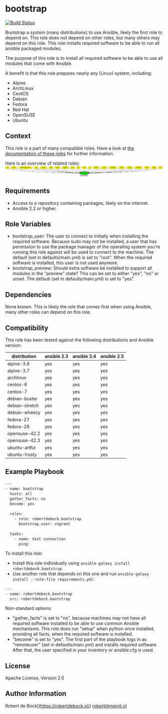 bootstrap
=========

[![Build Status](https://travis-ci.org/robertdebock/ansible-role-bootstrap.svg?branch=master)](https://travis-ci.org/robertdebock/ansible-role-bootstrap)

Bootstrap a system (many distributions) to use Ansible, likely the first role to depend on. This role does not depend on other roles, but many others may depend on this role.
This role installs required software to be able to run all ansible packaged modules.

The purpose of this role is to install all required software to be able to use all modules that come with Ansible.

A benefit is that this role prepares nearly any (Linux) system, including:
- Alpine
- ArchLinux
- CentOS
- Debian
- Fedora
- Red Hat
- OpenSUSE
- Ubuntu

Context
--------
This role is a part of many compatible roles. Have a look at [the documentation of these roles](https://robertdebock.nl/) for further information.

Here is an overview of related roles:
![dependencies](https://raw.githubusercontent.com/robertdebock/drawings/artifacts/bootstrap.png "Dependency")

Requirements
------------

- Access to a repository containing packages, likely on the internet.
- Ansible 2.2 or higher.

Role Variables
--------------

- bootstrap_user: The user to connect to initially when installing the required software. Because sudo may not be installed, a user that has permission to use the package manager of the operating system you're running this role against will be used to connect to the machine. The default (set in defaults/main.yml) is set to "root". When the required software is installed, this user is not used anymore.
- bootstrap_preview: Should extra software be installed to support all modules
in the "preview" state? This can be set to either "yes", "no" or unset. The
default (set in defaults/main.yml) is set to "yes".

Dependencies
------------

None known. This is likely the role that comes first when using Ansible, many other roles can depend on this role.

Compatibility
-------------

This role has been tested against the following distributions and Ansible version:

|distribution|ansible 2.3|ansible 2.4|ansible 2.5|
|------------|-----------|-----------|-----------|
|alpine-3.6|yes|yes|yes|
|alpine-3.7|yes|yes|yes|
|archlinux|yes|yes|yes|
|centos-6|yes|yes|yes|
|centos-7|yes|yes|yes|
|debian-buster|yes|yes|yes|
|debian-stretch|yes|yes|yes|
|debian-wheezy|yes|yes|yes|
|fedora-27|yes|yes|yes|
|fedora-28|yes|yes|yes|
|opensuse-42.2|yes|yes|yes|
|opensuse-42.3|yes|yes|yes|
|ubuntu-artful|yes|yes|yes|
|ubuntu-trusty|yes|yes|yes|

Example Playbook
----------------

```
---
- name: bootstrap
  hosts: all
  gather_facts: no
  become: yes

  roles:
    - role: robertdebock.bootstrap
      bootstrap_user: vagrant

  tasks:
    - name: test connection
      ping:
```

To install this role:
- Install this role individually using `ansible-galaxy install robertdebock.bootstrap`
- Use another role that depends on this one and run `ansible-galaxy install --role-file requirements.yml`:

```
---
- name: robertdebock.bootstrap
  src: robertdebock.bootstrap
```

Non-standard options:
- "gather_facts" is set to "no", because machines may not have all required software installed to be able to use common Ansible mechanisms. This role does run "setup" when python once installed, providing all facts, when the required software is installed.
- "become" is set to "yes". The first part of the playbook logs in as "remoteuser" (set in defaults/main.yml) and installs required software. After that, the user specified in your inventory or ansible.cfg is used.

License
-------

Apache License, Version 2.0

Author Information
------------------

Robert de Bock](https://robertdebock.nl/) <robert@meinit.nl>
